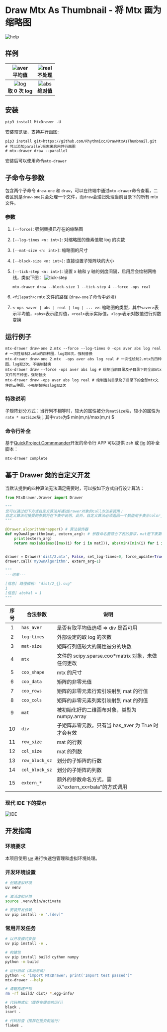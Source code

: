 # Draw Mtx As Thumbnail - 将 Mtx 画为缩略图

![help](https://cos.rhythm.icu/ImgBed/a9cdf3bef0655d1d6e2563c40069938b.png)

## 样例

|      ![aver](./img/ash85_aver.png)<br />平均值      |   ![real](./img/ash85_real.png)<br />不处理    |
| :-------------------------------------------------: | :--------------------------------------------: |
| ![log](./img/ash85_log.png)<br /><b>取 0 次 log</b> | ![abs](./img/ash85_abs.png)<br /><b>绝对值</b> |

## 安装

```shell
pip3 install MtxDrawer -U
```

安装预览版，支持并行画图:

```shell
pip3 install git+https://github.com/Rhythmicc/DrawMtxAsThumbnail.git
# 可以添加parallel标志来启用并行画图
# mtx-drawer draw --parallel 
```

安装后可以使用命令`mtx-drawer`

## 子命令与参数

包含两个子命令 `draw-one` 和 `draw`，可以在终端中通过`mtx-drawer`命令查看，二者区别是`draw-one`只会处理一个文件，而`draw`会递归处理当前目录下的所有 mtx 文件。

### 参数

1. `[--force]`: 强制替换已存在的缩略图
2. `[--log-times <n: int>]`: 对缩略图的像素值取 log 的次数
3. `[--mat-size <n: int>]`: 缩略图的尺寸
4. `[--block-size <n: int>]`: 直接设置子矩阵块的大小
5. `[--tick-step <n: int>]`: 设置 x 轴和 y 轴的刻度间隔，启用后会绘制网格线，类似下图：
   ![tick-step](./img/tick-step.svg)

   ```shell
   mtx-drawer draw --block-size 1 --tick-step 4 --force -ops real
   ```

6. `<filepath>`: mtx 文件的路径 (`draw-one`子命令中必填)
7. `<-ops <aver | abs | real | log | ... >>`: 缩略图的类型，其中`<aver>`表示平均值，`<abs>`表示绝对值，`<real>`表示实际值，`<log>`表示对数值进行对数变换

## 运行例子

```shell
mtx-drawer draw-one 2.mtx --force --log-times 0 -ops aver abs log real # 一次性绘制2.mtx的四种图，log取0次，强制替换
mtx-drawer draw-one 2.mtx  -ops aver abs log real # 一次性绘制2.mtx的四种图，log取2次，不强制替换
mtx-drawer draw --force -ops aver abs log # 绘制当前目录及子目录下的全部mtx文件的三种图，强制替换
mtx-drawer draw -ops aver abs log real # 绘制当前目录及子目录下的全部mtx文件的三种图，不强制替换且log取2次
```

### 特殊说明

子矩阵划分方式：当行列不相等时，较大的属性被分为`matSize`块，较小的属性为`rate * matSize`块；其中`rate`为$ min(m,n)/max(m,n) $

### 命令行补全

基于[QuickProject.Commmander](https://github.com/Rhythmicc/QuickProject)开发的命令行 APP 可以提供 zsh 或 [fig](https://fig.io/) 的补全脚本：

```sh
mtx-drawer complete
```

## 基于 Drawer 类的自定义开发

当默认提供的四种算法无法满足需要时，可以按如下方式自行设计算法：

```python
from MtxDrawer.Drawer import Drawer

"""
您可以通过如下方式自定义算法并通过Drawer对象的call方法来调用；
自定义算法可接受的参数将在下表中说明，此外，自定义算法必须返回一个数值用于表示color_bar的显示范围（返回1则表示-1~1）
"""

@Drawer.algorithmWrapper() # 算法装饰器
def myOwnAlgorithm(mat, extern_arg): # 参数命名要符合下表的要求，mat是下表第9项，extern_arg是下表第15项
    print(extern_arg)
    return max(abs(max([max(i) for i in mat])), abs(min([min(i) for i in mat])))


drawer = Drawer('dist/2.mtx', False, set_log-times=0, force_update=True)
drawer.call('myOwnAlgorithm', extern_arg=1)

"""
---结果---

[信息] 路径模板: "dist/2_{}.svg"
1
[信息] absVal = 1
"""
```

| 序号 | 合法参数       | 说明                                               |
| :--: | -------------- | -------------------------------------------------- |
|  1   | `has_aver`     | 是否有取平均值选项 => div 是否可用                 |
|  2   | `log-times`    | 外部设定的取 log 的次数                            |
|  3   | `mat-size`     | 矩阵行列值较大的属性被分的块数                     |
|  4   | `mtx`          | 文件的 scipy.sparse.coo\*matrix 对象，未做任何更改 |
|  5   | `coo_shape`    | mtx 的尺寸                                         |
|  6   | `coo_data`     | 矩阵的非零元值                                     |
|  7   | `coo_rows`     | 矩阵的非零元素行索引映射到 mat 的行值              |
|  8   | `coo_cols`     | 矩阵的非零元素列索引映射到 mat 的列值              |
|  9   | `mat`          | 被初始化好的二维画布对象，类型为 numpy.array       |
|  10  | `div`          | 子矩阵非零元数，只有当 has_aver 为 True 时才会有效 |
|  11  | `row_size`     | mat 的行数                                         |
|  12  | `col_size`     | mat 的列数                                         |
|  13  | `row_block_sz` | 划分的子矩阵的行数                                 |
|  14  | `col_block_sz` | 划分的子矩阵的列数                                 |
|  15  | `extern_*`     | 额外的参数命名方式，需以"extern_xx=bala"的方式调用 |

### 现代 IDE 下的提示

![IDE](./img/1.png)

## 开发指南

### 环境要求

本项目使用 [uv](https://github.com/astral-sh/uv) 进行快速包管理和虚拟环境处理。

### 开发环境设置

```bash
# 创建虚拟环境
uv venv

# 激活虚拟环境
source .venv/bin/activate

# 安装开发依赖
uv pip install -e ".[dev]"
```

### 常用开发任务

```bash
# 以开发模式安装
uv pip install -e .

# 构建包
uv pip install build cython numpy
python -m build

# 运行测试（本地测试）
python -c "import MtxDrawer; print('Import test passed')"
mtx-drawer --help

# 清理构建产物
rm -rf build/ dist/ *.egg-info/

# 代码格式化（推荐在提交前运行）
black .
isort .

# 代码检查（推荐在提交前运行）
flake8 .
```
